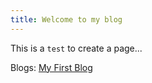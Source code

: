 ```yaml
---
title: Welcome to my blog
---
```

This is a `test` to create a page...

Blogs:
  [My First Blog](./_posts/2025-02-25-MyFirstBlog.md)
